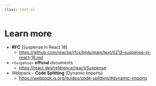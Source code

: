 ```yaml
---
class: text-xl
---
```


# Learn more

- **RFC** (Suspense in React 18)
  - https://github.com/reactjs/rfcs/blob/main/text/0213-suspense-in-react-18.md
- `<Suspense>` **official** documents
  - https://react.dev/reference/react/Suspense
- Webpack - **Code Splitting** (Dynamic Imports)
  - https://webpack.js.org/guides/code-splitting/#dynamic-imports